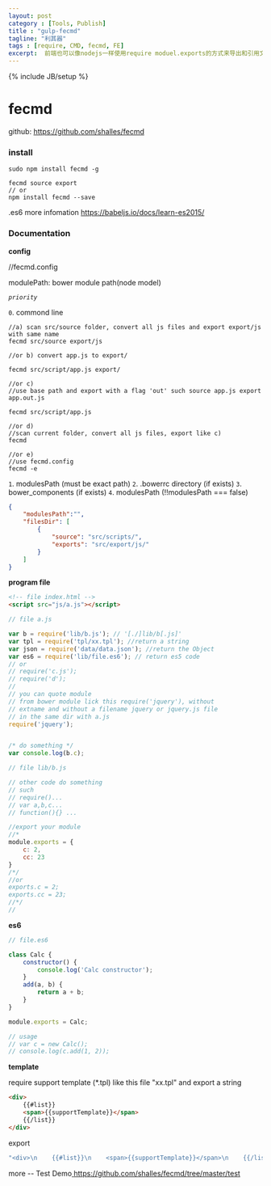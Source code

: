 ```yaml
---
layout: post
category : [Tools, Publish]
title : "gulp-fecmd"
tagline: "利其器"
tags : [require, CMD, fecmd, FE]
excerpt:  前端也可以像nodejs一样使用require moduel.exports的方式来导出和引用文件且支持模板等。
---
```

{% include JB/setup %}

# fecmd

github: [ https://github.com/shalles/fecmd ](https://github.com/shalles/fecmd)
### install

```
sudo npm install fecmd -g

fecmd source export
// or 
npm install fecmd --save
```

.es6 
more infomation [ https://babeljs.io/docs/learn-es2015/ ](https://babeljs.io/docs/learn-es2015/)

### Documentation

**config**

//fecmd.config

modulePath: bower module path(node model)

*`priority`*

`0`. commond line

```
//a) scan src/source folder, convert all js files and export export/js with same name
fecmd src/source export/js

//or b) convert app.js to export/

fecmd src/script/app.js export/

//or c)
//use base path and export with a flag 'out' such source app.js export app.out.js

fecmd src/script/app.js

//or d)
//scan current folder, convert all js files, export like c) 
fecmd

//or e)
//use fecmd.config
fecmd -e
```

`1`. modulesPath  (must be exact path)
`2`. .bowerrc directory (if exists)
`3`. bower_components (if exists)
`4`. modulesPath (!!modulesPath === false)

```json
{
    "modulesPath":"",
    "filesDir": [
        {
            "source": "src/scripts/",
            "exports": "src/export/js/"
        }
    ]
}
```

**program file**

```html
<!-- file index.html -->
<script src="js/a.js"></script>

```

```js
// file a.js

var b = require('lib/b.js'); // '[./]lib/b[.js]'
var tpl = require('tpl/xx.tpl'); //return a string
var json = require('data/data.json'); //return the Object
var es6 = require('lib/file.es6'); // return es5 code
// or
// require('c.js');
// require('d');
// 
// you can quote module 
// from bower module lick this require('jquery'), without 
// extname and without a filename jquery or jquery.js file
// in the same dir with a.js
require('jquery');


/* do something */
var console.log(b.c);

```

```js
// file lib/b.js

// other code do something
// such
// require()...
// var a,b,c...
// function(){} ...

//export your module
//*
module.exports = {
    c: 2,
    cc: 23
}
/*/
//or
exports.c = 2;
exports.cc = 23;
//*/
//
```
**es6**

```js
// file.es6

class Calc {
    constructor() {
        console.log('Calc constructor');
    }
    add(a, b) {
        return a + b;
    }
}

module.exports = Calc;

// usage
// var c = new Calc();
// console.log(c.add(1, 2));
```

**template**

require support template (*.tpl) like this file "xx.tpl"
and export a string

```html
<div>
    {{#list}}
    <span>{{supportTemplate}}</span>
    {{/list}}
</div>
```
export
```js
"<div>\n    {{#list}}\n    <span>{{supportTemplate}}</span>\n    {{/list}}\n</div>"
```

more -- Test Demo[ https://github.com/shalles/fecmd/tree/master/test ](https://github.com/shalles/fecmd/tree/master/test)

